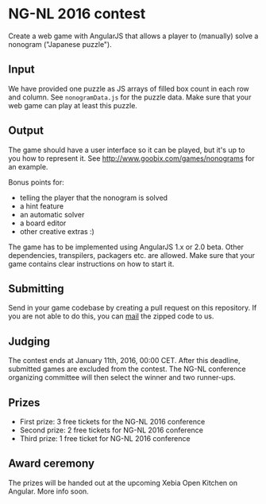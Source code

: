 # NG-NL 2016 contest

Create a web game with AngularJS that allows a player to (manually) solve a nonogram ("Japanese puzzle").

## Input

We have provided one puzzle as JS arrays of filled box count in each row and column. See `nonogramData.js` for the puzzle data.
Make sure that your web game can play at least this puzzle.

## Output

The game should have a user interface so it can be played, but it's up to you how to represent it. See 
http://www.goobix.com/games/nonograms for an example.

Bonus points for:

  - telling the player that the nonogram is solved
  - a hint feature
  - an automatic solver
  - a board editor
  - other creative extras :)

The game has to be implemented using AngularJS 1.x or 2.0 beta. Other dependencies, transpilers, packagers etc. are allowed.
Make sure that your game contains clear instructions on how to start it.

## Submitting

Send in your game codebase by creating a pull request on this repository. 
If you are not able to do this, you can [mail](mailto:info@ng-nl.org) the zipped code to us.

## Judging

The contest ends at January 11th, 2016, 00:00 CET. After this deadline, submitted games are excluded from the contest.
The NG-NL conference organizing committee will then select the winner and two runner-ups. 

## Prizes

  * First prize: 3 free tickets for the NG-NL 2016 conference
  * Second prize: 2 free tickets for NG-NL 2016 conference
  * Third prize: 1 free ticket for NG-NL 2016 conference

## Award ceremony

The prizes will be handed out at the upcoming Xebia Open Kitchen on Angular. More info soon.
